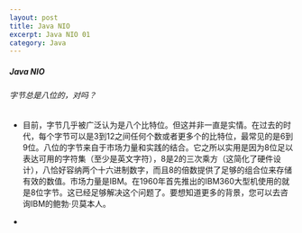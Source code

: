 ```yaml
---
layout: post
title: Java NIO
excerpt: Java NIO 01
category: Java
---
```


##### Java NIO

###### 字节总是八位的，对吗？

- 目前，字节几乎被广泛认为是八个比特位。但这并非一直是实情。在过去的时代，每个字节可以是3到12之间任何个数或者更多个的比特位，最常见的是6到9位。八位的字节来自于市场力量和实践的结合。它之所以实用是因为8位足以表达可用的字符集（至少是英文字符），8是2的三次乘方（这简化了硬件设计），八恰好容纳两个十六进制数字，而且8的倍数提供了足够的组合位来存储有效的数值。市场力量是IBM。在1960年首先推出的IBM360大型机使用的就是8位字节。这已经足够解决这个问题了。要想知道更多的背景，您可以去咨询IBM的鲍勃·贝莫本人。


- 
